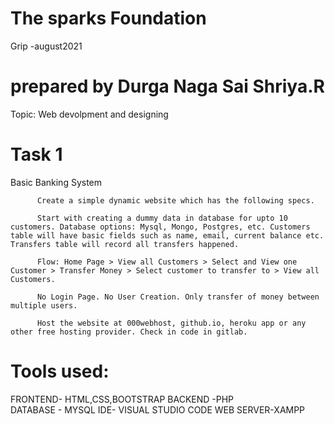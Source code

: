 
# The sparks Foundation

Grip -august2021

# prepared by Durga Naga Sai  Shriya.R

Topic: Web devolpment and designing

#  Task 1
Basic Banking System

          Create a simple dynamic website which has the following specs.

          Start with creating a dummy data in database for upto 10 customers. Database options: Mysql, Mongo, Postgres, etc. Customers table will have basic fields such as name, email, current balance etc. Transfers table will record all transfers happened.

          Flow: Home Page > View all Customers > Select and View one Customer > Transfer Money > Select customer to transfer to > View all Customers.

          No Login Page. No User Creation. Only transfer of money between multiple users.

          Host the website at 000webhost, github.io, heroku app or any other free hosting provider. Check in code in gitlab.


# Tools used:
FRONTEND- HTML,CSS,BOOTSTRAP
BACKEND -PHP  
DATABASE - MYSQL
IDE- VISUAL STUDIO CODE
WEB SERVER-XAMPP
